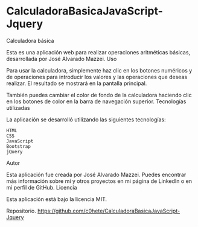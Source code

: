 # CalculadoraBasicaJavaScript-Jquery
Calculadora básica

Esta es una aplicación web para realizar operaciones aritméticas básicas, desarrollada por José Alvarado Mazzei.
Uso

Para usar la calculadora, simplemente haz clic en los botones numéricos y de operaciones para introducir los valores y las operaciones que deseas realizar. El resultado se mostrará en la pantalla principal.

También puedes cambiar el color de fondo de la calculadora haciendo clic en los botones de color en la barra de navegación superior.
Tecnologías utilizadas

La aplicación se desarrolló utilizando las siguientes tecnologías:

    HTML
    CSS
    JavaScript
    Bootstrap
    jQuery

Autor

Esta aplicación fue creada por José Alvarado Mazzei. Puedes encontrar más información sobre mí y otros proyectos en mi página de LinkedIn o en mi perfil de GitHub.
Licencia

Esta aplicación está bajo la licencia MIT.

Repositorio.
https://github.com/c0hete/CalculadoraBasicaJavaScript-Jquery